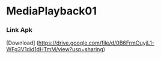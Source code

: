 # MediaPlayback01
### Link Apk
[Download] (https://drive.google.com/file/d/0B6FrmOuyjL1-WFg3V1did1dHTmM/view?usp=sharing)
